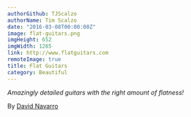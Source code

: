 ```yaml
---
authorGithub: TJScalzo
authorName: Tim Scalzo
date: "2016-03-08T00:00:00Z"
image: flat-guitars.png
imgHeight: 652
imgWidth: 1265
link: http://www.flatguitars.com
remoteImage: true
title: Flat Guitars
category: Beautiful
---
```


_Amazingly detailed guitars with the right amount of flatness!_

By [David Navarro](http://navarro.co)
